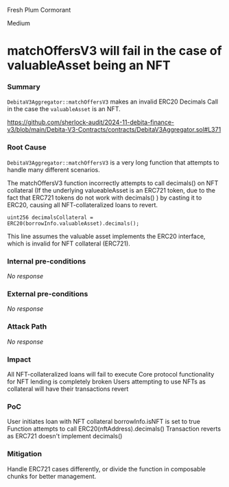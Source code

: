 Fresh Plum Cormorant

Medium

# matchOffersV3 will fail in the case of valuableAsset being an NFT

### Summary

`DebitaV3Aggregator::matchOffersV3` makes an invalid ERC20 Decimals Call in the case the `valuableAsset` is an NFT.

https://github.com/sherlock-audit/2024-11-debita-finance-v3/blob/main/Debita-V3-Contracts/contracts/DebitaV3Aggregator.sol#L371

### Root Cause

`DebitaV3Aggregator::matchOffersV3` is a very long function that attempts to handle many different scenarios.

The matchOffersV3 function incorrectly attempts to call decimals() on NFT collateral (If the underlying valueableAsset is an ERC721 token, due to the fact that ERC721 tokens do not work with decimals() )  by casting it to ERC20, causing all NFT-collateralized loans to revert.

```solidity
uint256 decimalsCollateral = ERC20(borrowInfo.valuableAsset).decimals();
```

This line assumes the valuable asset implements the ERC20 interface, which is invalid for NFT collateral (ERC721).


### Internal pre-conditions

_No response_

### External pre-conditions

_No response_

### Attack Path

_No response_

### Impact

All NFT-collateralized loans will fail to execute
Core protocol functionality for NFT lending is completely broken
Users attempting to use NFTs as collateral will have their transactions revert

### PoC

User initiates loan with NFT collateral
borrowInfo.isNFT is set to true
Function attempts to call ERC20(nftAddress).decimals()
Transaction reverts as ERC721 doesn't implement decimals()

### Mitigation

Handle ERC721 cases differently, or divide the function in composable chunks for better management.